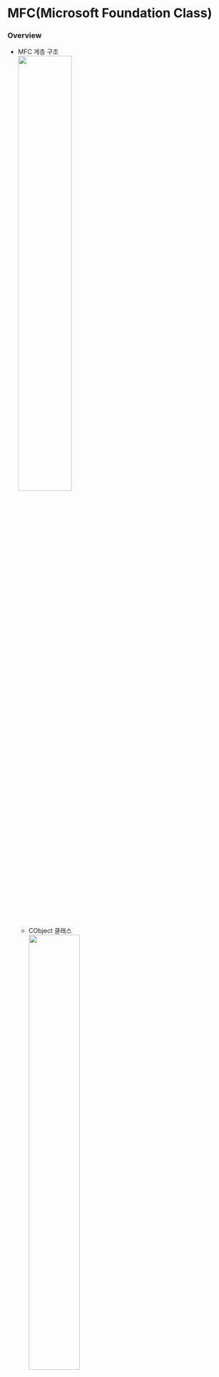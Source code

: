 # MFC(Microsoft Foundation Class)
### Overview
* MFC 계층 구조 <br>
<img src="https://user-images.githubusercontent.com/70748985/93189242-dfbe0880-f77c-11ea-9a3c-8447c23acd2f.png" width="50%"> <br>
  * CObject 클래스 <br>
  <img src="https://user-images.githubusercontent.com/70748985/93191854-f87bed80-f77f-11ea-98e2-0019ad208887.png" width="50%"> <br>
    * 응용 프로그램 아키텍처 클래스 <br>
    <img src="https://user-images.githubusercontent.com/70748985/93191920-0df11780-f780-11ea-9956-f0a0f8c31c14.png" width="50%"> <br>
    * 윈도우 클래스 <br>
    <img src="https://user-images.githubusercontent.com/70748985/93191955-1b0e0680-f780-11ea-97cd-08b1fc744cb7.png" width="50%"> <br>
    * 일반 클래스 <br>
    <img src="https://user-images.githubusercontent.com/70748985/93191973-1ea18d80-f780-11ea-84f7-0842370eb404.png" width="50%"> <br>
  * CObject 클래스로부터 파생되지 않은 클래스 <br>
  <img src="https://user-images.githubusercontent.com/70748985/93191988-22cdab00-f780-11ea-9cff-0717ee47b0ea.png" width="50%"> <br>

<hr>

* 윈도우즈 프로그래밍 수업 내용 및 프로젝트
  * Visual C++ 2015 MFC Programming 책 이용
